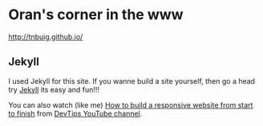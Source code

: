 # Oran's corner in the www

http://tnbuig.github.io/

## Jekyll

I used Jekyll for this site.
If you wanne build a site yourself, then go a head try [Jekyll](http://jekyll-windows.juthilo.com/) its easy and fun!!!

You can also watch (like me) [How to build a responsive website from start to finish](https://www.youtube.com/playlist?list=PLqGj3iMvMa4KQZUkRjfwMmTq_f1fbxerI) 
from [DevTips YouTube channel](https://www.youtube.com/playlist?list=PLqGj3iMvMa4KQZUkRjfwMmTq_f1fbxerI). 


